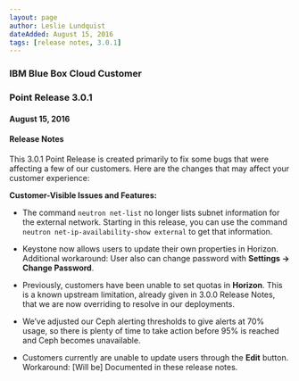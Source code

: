 ```yaml
---
layout: page
author: Leslie Lundquist
dateAdded: August 15, 2016
tags: [release notes, 3.0.1]
---
```



### IBM Blue Box Cloud Customer
### Point Release 3.0.1
#### August 15, 2016


#### Release Notes

This 3.0.1 Point Release is created primarily to fix some bugs that were affecting a few of our customers. Here are the changes that may affect your customer experience:

**Customer-Visible Issues and Features:**

 * The command `neutron net-list` no longer lists subnet information for the external network. Starting in this release, you can use the command `neutron net-ip-availability-show external` to get that information.

 * Keystone now allows users to update their own properties in Horizon. Additional workaround: User also can change password with **Settings -> Change Password**.

 * Previously, customers have been unable to set quotas in **Horizon**. This is a known upstream limitation, already given in 3.0.0 Release Notes, that we are now overriding to resolve in our deployments. 

 * We’ve adjusted our Ceph alerting thresholds to give alerts at 70% usage, so there is plenty of time to take action before 95% is reached and Ceph becomes unavailable.

 *  Customers currently are unable to update users through the **Edit** button. Workaround: [Will be] Documented in these release notes.
